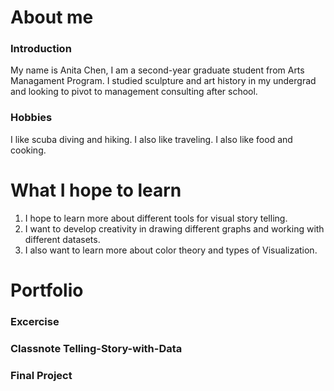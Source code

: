 # About me

### Introduction 
My name is Anita Chen, I am a second-year graduate student from Arts Managament Program. I studied sculpture and art history in my undergrad and looking to pivot to management consulting after school. 

### Hobbies 
I like scuba diving and hiking. I also like traveling. I also like food and cooking. 

# What I hope to learn
1. I hope to learn more about different tools for visual story telling. 
2. I want to develop creativity in drawing different graphs and working with different datasets. 
3. I also want to learn more about color theory and types of Visualization. 


# Portfolio
### Excercise 
### Classnote Telling-Story-with-Data

<div class="flourish-embed flourish-chart" data-src="visualisation/11663003"><script src="https://public.flourish.studio/resources/embed.js"></script></div>

### Final Project 
